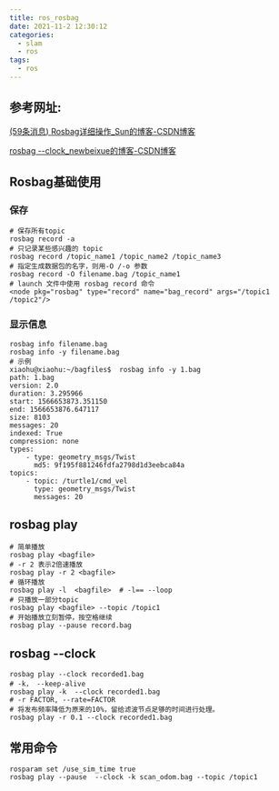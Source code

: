```yaml
---
title: ros_rosbag
date: 2021-11-2 12:30:12
categories:
  - slam
  - ros
tags:
  - ros
---
```

## 参考网址:

[(59条消息) Rosbag详细操作_Sun的博客-CSDN博客](https://blog.csdn.net/qiqiqiqi0000/article/details/114767249?ops_request_misc=%7B%22request%5Fid%22%3A%22163582490616780261970410%22%2C%22scm%22%3A%2220140713.130102334..%22%7D&request_id=163582490616780261970410&biz_id=0&utm_medium=distribute.pc_search_result.none-task-blog-2~all~top_click~default-2-114767249.pc_search_ecpm_flag&utm_term=rosbag&spm=1018.2226.3001.4187)

[rosbag --clock_newbeixue的博客-CSDN博客](https://blog.csdn.net/newbeixue/article/details/110082489?ops_request_misc=%7B%22request%5Fid%22%3A%22163582694116780271519523%22%2C%22scm%22%3A%2220140713.130102334..%22%7D&request_id=163582694116780271519523&biz_id=0&utm_medium=distribute.pc_search_result.none-task-blog-2~all~sobaiduend~default-2-110082489.pc_search_ecpm_flag&utm_term=rosbag+play+--clock&spm=1018.2226.3001.4187)

## Rosbag基础使用

### 保存

```shell
# 保存所有topic
rosbag record -a
# 只记录某些感兴趣的 topic
rosbag record /topic_name1 /topic_name2 /topic_name3
# 指定生成数据包的名字，则用-O /-o 参数
rosbag record -O filename.bag /topic_name1
# launch 文件中使用 rosbag record 命令
<node pkg="rosbag" type="record" name="bag_record" args="/topic1 /topic2"/> 
```

### 显示信息

```shell
rosbag info filename.bag
rosbag info -y filename.bag
# 示例
xiaohu@xiaohu:~/bagfiles$  rosbag info -y 1.bag
path: 1.bag
version: 2.0
duration: 3.295966
start: 1566653873.351150
end: 1566653876.647117
size: 8103
messages: 20
indexed: True
compression: none
types:
    - type: geometry_msgs/Twist
      md5: 9f195f881246fdfa2798d1d3eebca84a
topics:
    - topic: /turtle1/cmd_vel
      type: geometry_msgs/Twist
      messages: 20

```

## rosbag play

```shell
# 简单播放
rosbag play <bagfile>
# -r 2 表示2倍速播放
rosbag play -r 2 <bagfile>
# 循环播放
rosbag play -l  <bagfile>  # -l== --loop
# 只播放一部分topic
rosbag play <bagfile> --topic /topic1
# 开始播放立刻暂停，按空格继续
rosbag play --pause record.bag

```

## rosbag --clock

```shell
rosbag play --clock recorded1.bag
# -k， --keep-alive
rosbag play -k  --clock recorded1.bag
# -r FACTOR, --rate=FACTOR
# 将发布频率降低为原来的10%，留给滤波节点足够的时间进行处理。
rosbag play -r 0.1 --clock recorded1.bag
```

## 常用命令

```shell
rosparam set /use_sim_time true
rosbag play --pause  --clock -k scan_odom.bag --topic /topic1
```


